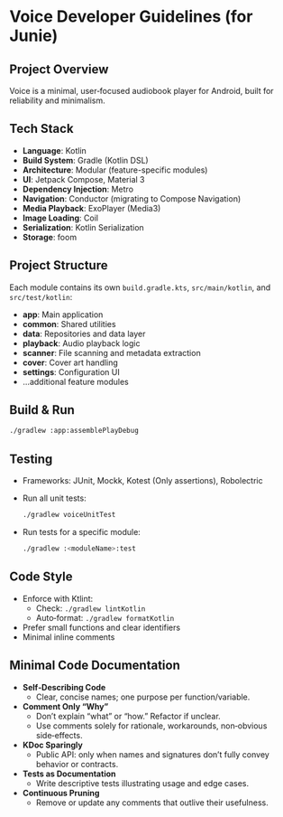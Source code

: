 # Voice Developer Guidelines (for Junie)

## Project Overview

Voice is a minimal, user‑focused audiobook player for Android, built for reliability and minimalism.

## Tech Stack

* **Language**: Kotlin
* **Build System**: Gradle (Kotlin DSL)
* **Architecture**: Modular (feature-specific modules)
* **UI**: Jetpack Compose, Material 3
* **Dependency Injection**: Metro
* **Navigation**: Conductor (migrating to Compose Navigation)
* **Media Playback**: ExoPlayer (Media3)
* **Image Loading**: Coil
* **Serialization**: Kotlin Serialization
* **Storage**: foom

## Project Structure

Each module contains its own `build.gradle.kts`, `src/main/kotlin`, and `src/test/kotlin`:

* **app**: Main application
* **common**: Shared utilities
* **data**: Repositories and data layer
* **playback**: Audio playback logic
* **scanner**: File scanning and metadata extraction
* **cover**: Cover art handling
* **settings**: Configuration UI
* …additional feature modules

## Build & Run

   ```bash
   ./gradlew :app:assemblePlayDebug
   ```

## Testing

* Frameworks: JUnit, Mockk, Kotest (Only assertions), Robolectric
* Run all unit tests:

  ```bash
  ./gradlew voiceUnitTest
  ```
* Run tests for a specific module:

  ```bash
  ./gradlew :<moduleName>:test
  ```

## Code Style

* Enforce with Ktlint:
  * Check: `./gradlew lintKotlin`
  * Auto‑format: `./gradlew formatKotlin`
* Prefer small functions and clear identifiers
* Minimal inline comments

## Minimal Code Documentation

* **Self‑Describing Code**
  * Clear, concise names; one purpose per function/variable.
* **Comment Only “Why”**
  * Don’t explain “what” or “how.” Refactor if unclear.
  * Use comments solely for rationale, workarounds, non‑obvious side‑effects.
* **KDoc Sparingly**
  * Public API: only when names and signatures don’t fully convey behavior or contracts.
* **Tests as Documentation**
  * Write descriptive tests illustrating usage and edge cases.
* **Continuous Pruning**
  * Remove or update any comments that outlive their usefulness.
